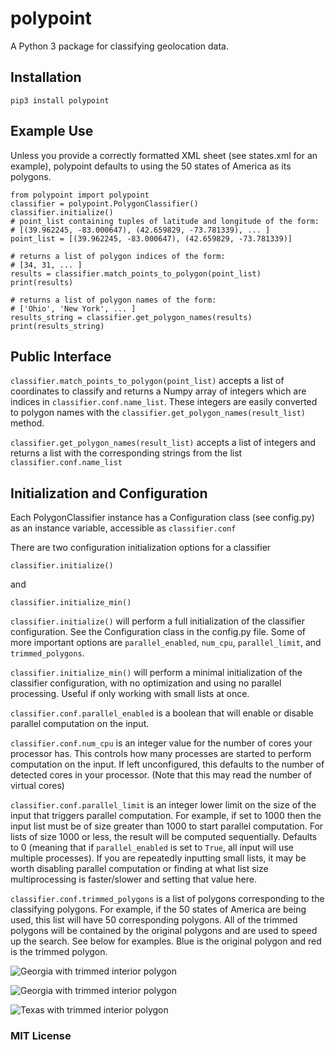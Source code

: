 # polypoint
A Python 3 package for classifying geolocation data.

## Installation
```
pip3 install polypoint
```

## Example Use
Unless you provide a correctly formatted XML sheet (see states.xml for an example), polypoint defaults to using the 50 states of America as its polygons. 
```
from polypoint import polypoint
classifier = polypoint.PolygonClassifier()
classifier.initialize()
# point_list containing tuples of latitude and longitude of the form:
# [(39.962245, -83.000647), (42.659829, -73.781339), ... ]
point_list = [(39.962245, -83.000647), (42.659829, -73.781339)]

# returns a list of polygon indices of the form:
# [34, 31, ... ]
results = classifier.match_points_to_polygon(point_list)
print(results) 

# returns a list of polygon names of the form:
# ['Ohio', 'New York', ... ]
results_string = classifier.get_polygon_names(results)
print(results_string)
```

## Public Interface

`classifier.match_points_to_polygon(point_list)` accepts a list of coordinates to classify and returns a Numpy array of integers which are indices in `classifier.conf.name_list`. These integers are easily converted to polygon names with the `classifier.get_polygon_names(result_list)` method. 

`classifier.get_polygon_names(result_list)` accepts a list of integers and returns a list with the corresponding strings from the list `classifier.conf.name_list`

## Initialization and Configuration

Each PolygonClassifier instance has a Configuration class (see config.py) as an instance variable, accessible as `classifier.conf`

There are two configuration initialization options for a classifier
```
classifier.initialize()
```
and
```
classifier.initialize_min()
```
`classifier.initialize()` will perform a full initialization of the classifier configuration. See the Configuration class in the config.py file. Some of more important options are `parallel_enabled`, `num_cpu`, `parallel_limit`, and `trimmed_polygons`. 

`classifier.initialize_min()` will perform a minimal initialization of the classifier configuration, with no optimization and using no parallel processing. Useful if only working with small lists at once.

`classifier.conf.parallel_enabled` is a boolean that will enable or disable parallel computation on the input.

`classifier.conf.num_cpu` is an integer value for the number of cores your processor has. This controls how many processes are started to perform computation on the input. If left unconfigured, this defaults to the number of detected cores in your processor. (Note that this may read the number of virtual cores)

`classifier.conf.parallel_limit` is an integer lower limit on the size of the input that triggers parallel computation. For example, if set to 1000 then the input list must be of size greater than 1000 to start parallel computation. For lists of size 1000 or less, the result will be computed sequentially. Defaults to 0 (meaning that if `parallel_enabled` is set to `True`, all input will use multiple processes). If you are repeatedly inputting small lists, it may be worth disabling parallel computation or finding at what list size multiprocessing is faster/slower and setting that value here. 

`classifier.conf.trimmed_polygons` is a list of polygons corresponding to the classifying polygons. For example, if the 50 states of America are being used, this list will have 50 corresponding polygons. All of the trimmed polygons will be contained by the original polygons and are used to speed up the search. See below for examples. Blue is the original polygon and red is the trimmed polygon. 

![Georgia with trimmed interior polygon](https://raw.githubusercontent.com/josephacall/polypoint/dev/images/georgia_with_trimmed.png "Georgia with trimmed interior polygon")

![Georgia with trimmed interior polygon](https://raw.githubusercontent.com/josephacall/polypoint/dev/images/new_york_with_trimmed.png "New York with trimmed interior polygon")

![Texas with trimmed interior polygon](https://raw.githubusercontent.com/josephacall/polypoint/dev/images/texas_with_trimmed.png "Texas with trimmed interior polygon")

### MIT License 
